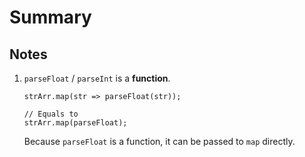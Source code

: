 # Summary

## Notes

1. `parseFloat` / `parseInt` is a **function**.

    ```
    strArr.map(str => parseFloat(str));
    
    // Equals to
    strArr.map(parseFloat);
    ```
    
    Because `parseFloat` is a function, it can be passed to `map` directly.